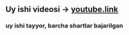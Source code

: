 ## Uy ishi videosi -> [youtube.link](https://youtu.be/48ZkbE6wpcI)
### uy ishi tayyor, barcha shartlar bajarilgan
